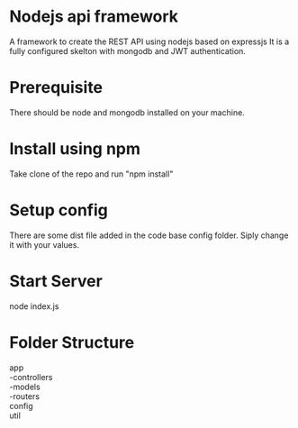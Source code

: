 # Nodejs api framework
A framework to create the REST API using nodejs based on expressjs
It is a fully configured skelton with mongodb and JWT authentication.

# Prerequisite
There should be node and mongodb installed on your machine.

# Install using npm
Take clone of the repo and run "npm install"

# Setup config
There are some dist file added in the code base config folder. Siply change it with your values.

# Start Server
node index.js

# Folder Structure
 app<br>
   -controllers<br>
   -models<br>
   -routers<br> 
 config<br>
 util<br>
